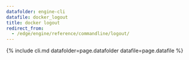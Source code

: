 ```yaml
---
datafolder: engine-cli
datafile: docker_logout
title: docker logout
redirect_from:
  - /edge/engine/reference/commandline/logout/
---
```

<!--
Sorry, but the contents of this page are automatically generated from
Docker's source code. If you want to suggest a change to the text that appears
here, you'll need to find the string by searching this repo:

https://github.com/docker/cli
-->
{% include cli.md datafolder=page.datafolder datafile=page.datafile %}
